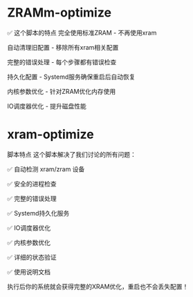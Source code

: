 # ZRAMm-optimize
✅ 这个脚本的特点
完全使用标准ZRAM - 不再使用xram

自动清理旧配置 - 移除所有xram相关配置

完整的错误处理 - 每个步骤都有错误检查

持久化配置 - Systemd服务确保重启后自动恢复

内核参数优化 - 针对ZRAM优化内存使用

IO调度器优化 - 提升磁盘性能


# xram-optimize
 脚本特点
这个脚本解决了我们讨论的所有问题：

✅ 自动检测 xram/zram 设备

✅ 安全的进程检查

✅ 完整的错误处理

✅ Systemd持久化服务

✅ IO调度器优化

✅ 内核参数优化

✅ 详细的状态验证

✅ 使用说明文档

执行后你的系统就会获得完整的XRAM优化，重启也不会丢失配置！
